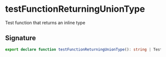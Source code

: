 
# testFunctionReturningUnionType

Test function that returns an inline type

## Signature

```typescript
export declare function testFunctionReturningUnionType(): string | TestInterface;
```
